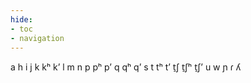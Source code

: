 ```yaml
---
hide:
- toc
- navigation
---
```

a
h
i
j
k
kʰ
kʼ
l
m
n
p
pʰ
pʼ
q
qʰ
qʼ
s
t
tʰ
tʼ
t̠ʃ
t̠ʃʰ
t̠ʃʼ
u
w
ɲ
ɾ
ʎ
